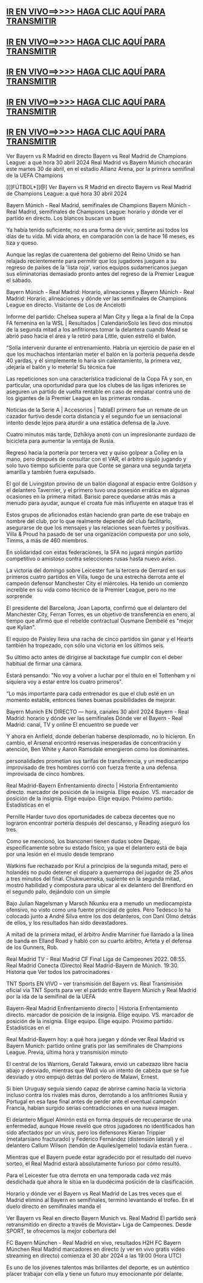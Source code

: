 [IR EN VIVO==>>>> HAGA CLIC AQUÍ PARA TRANSMITIR](https://worldsportshd.com/soccer/)
-

[IR EN VIVO==>>>> HAGA CLIC AQUÍ PARA TRANSMITIR](https://worldsportshd.com/soccer/)
-

[IR EN VIVO==>>>> HAGA CLIC AQUÍ PARA TRANSMITIR](https://worldsportshd.com/soccer/)
-

[IR EN VIVO==>>>> HAGA CLIC AQUÍ PARA TRANSMITIR](https://worldsportshd.com/soccer/)
-


[IR EN VIVO==>>>> HAGA CLIC AQUÍ PARA TRANSMITIR](https://worldsportshd.com/soccer/)
-



Ver Bayern vs R Madrid en directo Bayern vs Real Madrid de Champions League: a qué hora 30 abril 2024 Real Madrid vs Bayern Múnich chocarán este martes 30 de abril, en el estadio Allianz Arena, por la primera semifinal de la UEFA Champions



[[[FÚTBOL*]]@] Ver Bayern vs R Madrid en directo Bayern vs Real Madrid de Champions League: a qué hora 30 abril 2024



Bayern Múnich - Real Madrid, semifinales de Champions Bayern Múnich - Real Madrid, semifinales de Champions League: horario y dónde ver el partido en directo. Los blancos buscan un buen

Ya había tenido suficiente, no es una forma de vivir, sentirte así todos los días de tu vida. Mi vida ahora, en comparación con la de hace 16 meses, es tiza y queso.



Aunque las reglas de cuarentena del gobierno del Reino Unido se han relajado recientemente para permitir que los jugadores jueguen a su regreso de países de la 'lista roja', varios equipos sudamericanos juegan sus eliminatorias demasiado pronto antes del regreso de la Premier League el sábado.



Bayern Múnich - Real Madrid: Horario, alineaciones y Bayern Múnich - Real Madrid: Horario, alineaciones y dónde ver las semifinales de Champions League en directo. Visitante de Los de Ancelotti



Informe del partido: Chelsea supera al Man City y llega a la final de la Copa FA femenina en la WSL | Resultados | CalendarioSolo les llevó dos minutos de la segunda mitad a los anfitriones tomar la delantera cuando Mead se abrió paso hacia el área y la retiró para Little, quien estrelló el balón.



“Solía intervenir durante el entrenamiento. Habría un ejercicio de pase en el que los muchachos intentarían meter el balón en la portería pequeña desde 40 yardas, y él simplemente lo haría sin calentamiento, la primera vez, ¡dejaría el balón y lo metería! Su técnica fue



Las repeticiones son una característica tradicional de la Copa FA y son, en particular, una oportunidad para que los clubes de las ligas inferiores se aseguren un partido de vuelta rentable en caso de empatar contra uno de los gigantes de la Premier League en las primeras rondas.



Noticias de la Serie A | Accesorios | TablaEl primero fue un remate de un cazador furtivo desde corta distancia y el segundo fue un sensacional intento desde lejos para aturdir a una estática defensa de la Juve.

Cuatro minutos más tarde, Dzhikiya anotó con un impresionante zurdazo de bicicleta para aumentar la ventaja de Rusia.



Regresó hacia la portería por tercera vez y quiso golpear a Colley en la mano, pero después de consultar con el VAR, el árbitro siguió jugando y solo tuvo tiempo suficiente para que Conte se ganara una segunda tarjeta amarilla y también fuera expulsado.



El gol de Livingston provino de un balón diagonal al espacio entre Goldson y el delantero Tavernier, y el primero tuvo una posesión errática en algunas ocasiones en la primera mitad. Barisic parece quedarse atrás más a menudo para ayudar, aunque el croata fue más influyente en ataque tras el



Estos grupos de aficionados están haciendo gran parte de ese trabajo en nombre del club, por lo que realmente depende del club facilitarlo, asegurarse de que los mensajes y las relaciones sean fuertes y positivas. Villa & Proud ha pasado de ser una organización compuesta por uno solo, Timms, a más de 460 miembros.



En solidaridad con estas federaciones, la SFA no jugará ningún partido competitivo o amistoso contra selecciones rusas hasta nuevo aviso.



La victoria del domingo sobre Leicester fue la tercera de Gerrard en sus primeros cuatro partidos en Villa, luego de una estrecha derrota ante el campeón defensor Manchester City el miércoles. Ha tenido un comienzo increíble en su vida como técnico de la Premier League, pero no me sorprende



El presidente del Barcelona, Joan Laporta, confirmó que el delantero del Manchester City, Ferran Torres, es un objetivo de transferencia en enero, al tiempo que afirmó que el rebelde contractual Ousmane Dembélé es "mejor que Kylian".

El equipo de Paisley lleva una racha de cinco partidos sin ganar y el Hearts también ha tropezado, con sólo una victoria en los últimos seis.



Su último acto antes de dirigirse al backstage fue cumplir con el deber habitual de firmar una cámara.



Estará pensando: "No voy a volver a luchar por el título en el Tottenham y ni siquiera voy a estar entre los cuatro primeros".



“Lo más importante para cada entrenador es que el club esté en un momento estable, entonces tienes buenas posibilidades de mejorar.



Bayern Munich EN DIRECTO — hora, canales 30 abril 2024 Bayern - Real Madrid: horario y dónde ver las semifinales Dónde ver el Bayern - Real Madrid: canal, TV y online El encuentro se puede ver

Y ahora en Anfield, donde deberían haberse desplomado, no lo hicieron. En cambio, el Arsenal encontró reservas inesperadas de concentración y atención, Ben White y Aaron Ramsdale emergieron como los dominantes.



personalidades prometían sus tarifas de transferencia, y un mediocampo improvisado de tres hombres corrió con fuerza frente a una defensa improvisada de cinco hombres.



Real Madrid-Bayern Enfrentamiento directo | Historia Enfrentamiento directo. marcador de posición de la insignia. Elige equipo. VS. marcador de posición de la insignia. Elige equipo. Elige equipo. Próximo partido. Estadísticas en el

Pernille Harder tuvo dos oportunidades de cabeza decentes que no lograron encontrar portería después del descanso, y Reading aseguró los tres.



Como se mencionó, los bianconeri tienen dudas sobre Depay, específicamente sobre su estado físico, ya que el delantero está de baja por una lesión en el muslo desde temprano



Watkins fue rechazado por Krul a principios de la segunda mitad, pero el holandés no pudo detener el disparo a quemarropa del jugador de 25 años a tres minutos del final. Chukwuemeka, suplente en la segunda mitad, mostró habilidad y compostura para ubicar al ex delantero del Brentford en el segundo palo, dejándolo con un simple



Bajo Julian Nagelsman y Marsch Nkunku era a menudo un mediocampista ofensivo, no visto como una fuente principal de goles. Pero Tedesco lo ha colocado junto a André Silva entre los dos delanteros, con Dani Olmo detrás de ellos, y los resultados han sido devastadores.



A mitad de la primera mitad, el árbitro Andre Marriner fue llamado a la línea de banda en Elland Road y habló con su cuarto árbitro, Arteta y el defensa de los Gunners, Rob.



Real Madrid TV - Real Madrid CF Final Liga de Campeones 2022. 08:55. Real Madrid Conecta (Directo) Real Madrid-Bayern de Múnich. 19:30. Historia que Ver todos los patrocinadores ·



TNT Sports EN VIVO – ver transmisión del Bayern vs. Real Transmisión oficial vía TNT Sports para ver el partido entre Bayern Múnich y Real Madrid por la ida de la semifinal de la UEFA



Bayern-Real Madrid Enfrentamiento directo | Historia Enfrentamiento directo. marcador de posición de la insignia. Elige equipo. VS. marcador de posición de la insignia. Elige equipo. Elige equipo. Próximo partido. Estadísticas en el

Real Madrid-Bayern hoy: a qué hora juegan y dónde ver Real Madrid vs Bayern Munich: partido online gratis por las semifinales de Champions League. Previa, última hora y transmisión minuto



El central de los Warriors, Gerald Takwara, envió un cabezazo libre hacia abajo y desviado, mientras que Wadi vio un intento de cabeza que se fue desviado y otro empujó detrás del portero de Malawi, Ernest.

Si bien Uruguay seguía siendo capaz de abrirse camino hacia la victoria incluso contra los rivales más duros, derrotando a los anfitriones Rusia y Portugal en esa fase final antes de perder ante el eventual campeón Francia, habían surgido serias contradicciones en una nueva imagen.



El delantero Miguel Almirón está en forma después de recuperarse de una enfermedad, aunque Howe reveló que otros jugadores no identificados han sido afectados por un virus, pero los defensores Kieran Trippier (metatarsiano fracturado) y Federico Fernández (distensión lateral) y el delantero Callum Wilson (tendón de Aquiles/gemelo) todavía están fuera. .

Mientras que el Bayern puede estar agradecido por el resultado del nuevo sorteo, el Real Madrid estará absolutamente furioso por cómo resultó.



Para el Leicester fue otra derrota en una temporada cada vez más desdichada que ahora le sitúa en la duodécima posición de la clasificación.



Horario y dónde ver el Bayern vs Real Madrid de Las tres veces que el Madrid eliminó al Bayern en semifinales, terminó levantando el trofeo. En el duelo directo en semifinales manda el



Ver Bayern vs Real en directo Bayern Munich vs. Real Madrid El partido será retransmitido en directo a través de Movistar+ Liga de Campeones. Desde SPORT, te ofrecemos la mejor cobertura del

FC Bayern München - Real Madrid en vivo, resultados H2H FC Bayern München Real Madrid marcadores en directo (y ver en vivo gratis video streaming en directo) comienza el 30 abr 2024 a las 19:00 (Hora UTC)



Es uno de los jóvenes talentos más brillantes del deporte, es un auténtico placer trabajar con ella y tiene un futuro muy emocionante por delante.
